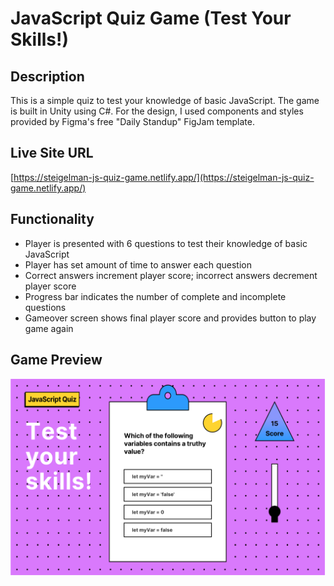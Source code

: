 # JavaScript Quiz Game (Test Your Skills!)

## Description
This is a simple quiz to test your knowledge of basic JavaScript. The game is built in Unity using C#. For the design, I used components and styles provided by Figma's free "Daily Standup" FigJam template.

## Live Site URL
[https://steigelman-js-quiz-game.netlify.app/](https://steigelman-js-quiz-game.netlify.app/)

## Functionality
* Player is presented with 6 questions to test their knowledge of basic JavaScript
* Player has set amount of time to answer each question
* Correct answers increment player score; incorrect answers decrement player score
* Progress bar indicates the number of complete and incomplete questions
* Gameover screen shows final player score and provides button to play game again

## Game Preview
<img src="/jsquizgame_preview.png" alt="js quiz game" width="840"/>

